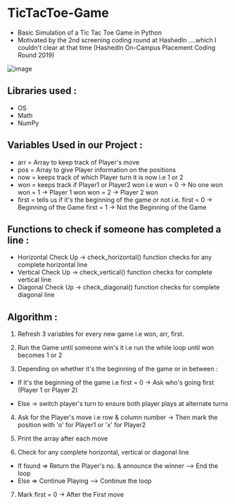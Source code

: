 # TicTacToe-Game
- Basic Simulation of a Tic Tac Toe Game in Python
- Motivated by the 2nd screening coding round at HashedIn ....which I couldn't clear at that time (HashedIn On-Campus Placement Coding Round 2019)

![image](https://user-images.githubusercontent.com/72391287/167771416-9edb3bc4-8adc-4be0-9e14-5774dfd0e020.png)

## Libraries used :
- OS 
- Math
- NumPy

## **Variables Used in our Project :**

- arr = Array to keep track of Player's move
- pos = Array to give Player information on the positions
- now = keeps track of which Player turn it is now i.e 1 or 2
- won = keeps track if Player1 or Player2 won 
        i.e won = 0 -> No one won
            won = 1 -> Player 1 won
            won = 2 -> Player 2 won
- first = tells us if it's the beginning of the game or not
          i.e. first = 0 -> Beginning of the Game
               first = 1 -> Not the Beginning of the Game

## **Functions to check if someone has completed a line :**

- Horizontal Check Up ->   check_horizontal() function checks for any complete horizontal line
- Vertical Check Up ->   check_vertical() function checks for complete vertical line
- Diagonal Check Up ->   check_diagonal() function checks for complete diagonal line

## **Algorithm :**

1) Refresh 3 variables for every new game i.e won, arr, first.

2) Run the Game until someone win's it i.e run the while loop until won becomes 1 or 2

3) Depending on whether it's the beginning of the game or in between :
    
  - If it's the beginning of the game i.e first = 0
    -> Ask who's going first (Player 1 or Player 2)

  - Else -> switch player's turn to ensure both player plays at alternate turns

4) Ask for the Player's move i.e row & column number -> Then mark the position with 'o' for Player1 or 'x' for Player2

5) Print the array after each move

6) Check for any complete horizontal, vertical or diagonal line

  - If found => Return the Player's no. & announce the winner --> End the loop
  - Else => Continue Playing --> Continue the loop

7) Mark first = 0 -> After the First move
